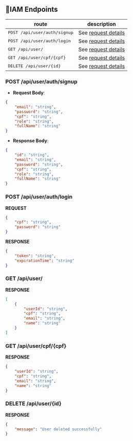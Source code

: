 ## 📍IAM Endpoints

| route               | description
|----------------------|-----------------------------------------------------
| <kbd>POST /api/user/auth/signup</kbd>     | See [request details](#iam-register)
| <kbd>POST /api/user/auth/login</kbd>     | See [request details](#iam-login)
| <kbd>GET /api/user/</kbd>     | See [request details](#iam-get-all-users)
| <kbd>GET /api/user/cpf/{cpf}</kbd>     | See [request details](#iam-get-user-by-cpf)
| <kbd>DELETE /api/user/{id}</kbd>     | See [request details](#iam-delete-user)

<h3 id="iam-register">POST /api/user/auth/signup</h3>

- **Request Body**:
```json
{
    "email": "string",
    "password": "string",
    "cpf": "string",
    "role": "string",
    "fullName": "string"
}
```

- **Response Body**:
```json
{
    "id": "string",
    "email": "string",
    "password": "string",
    "cpf": "string",
    "role": "string",
    "fullName": "string"
}
```

<h3 id="iam-login">POST /api/user/auth/login</h3>

**REQUEST**
```json
{
    "cpf": "string",
    "password": "string"
}
```

**RESPONSE**
```json
{
    "token": "string",
    "expirationTime": "string"
}
```

<h3 id="iam-get-all-users">GET /api/user/</h3>

**RESPONSE**
```json
[
    {
        "userId": "string",
        "cpf": "string",
        "email": "string",
        "name": "string"
    }
]
```

<h3 id="iam-get-user-by-cpf">GET /api/user/cpf/{cpf}</h3>

**RESPONSE**
```json
{
    "userId": "string",
    "cpf": "string",
    "email": "string",
    "name": "string"
}
```

<h3 id="iam-delete-user">DELETE /api/user/{id}</h3>

**RESPONSE**
```json
{
    "message": "User deleted successfully"
}
```